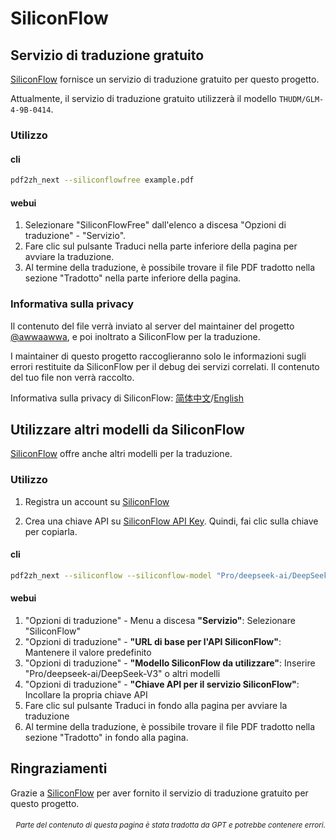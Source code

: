 # SiliconFlow

## Servizio di traduzione gratuito

[SiliconFlow](https://siliconflow.cn) fornisce un servizio di traduzione gratuito per questo progetto.

Attualmente, il servizio di traduzione gratuito utilizzerà il modello `THUDM/GLM-4-9B-0414`.

### Utilizzo

#### cli

```bash
pdf2zh_next --siliconflowfree example.pdf 
```

#### webui

1. Selezionare "SiliconFlowFree" dall'elenco a discesa "Opzioni di traduzione" - "Servizio".
2. Fare clic sul pulsante Traduci nella parte inferiore della pagina per avviare la traduzione.
3. Al termine della traduzione, è possibile trovare il file PDF tradotto nella sezione "Tradotto" nella parte inferiore della pagina.


### Informativa sulla privacy

Il contenuto del file verrà inviato al server del maintainer del progetto [@awwaawwa](https://github.com/awwaawwa), e poi inoltrato a SiliconFlow per la traduzione.

I maintainer di questo progetto raccoglieranno solo le informazioni sugli errori restituite da SiliconFlow per il debug dei servizi correlati. Il contenuto del tuo file non verrà raccolto.

Informativa sulla privacy di SiliconFlow: [简体中文](https://docs.siliconflow.cn/cn/legals/privacy-policy)/[English](https://docs.siliconflow.cn/en/legals/privacy-policy)



## Utilizzare altri modelli da SiliconFlow

[SiliconFlow](https://siliconflow.cn) offre anche altri modelli per la traduzione.

### Utilizzo

1. Registra un account su [SiliconFlow](https://siliconflow.cn)

2. Crea una chiave API su [SiliconFlow API Key](https://cloud.siliconflow.cn/me/account/ak). Quindi, fai clic sulla chiave per copiarla.

#### cli

```bash
pdf2zh_next --siliconflow --siliconflow-model "Pro/deepseek-ai/DeepSeek-V3" --siliconflow-api-key <your-api-key> example.pdf
```

#### webui

1. "Opzioni di traduzione" - Menu a discesa **"Servizio"**: Selezionare "SiliconFlow"
2. "Opzioni di traduzione" - **"URL di base per l'API SiliconFlow"**: Mantenere il valore predefinito
3. "Opzioni di traduzione" - **"Modello SiliconFlow da utilizzare"**: Inserire "Pro/deepseek-ai/DeepSeek-V3" o altri modelli
4. "Opzioni di traduzione" - **"Chiave API per il servizio SiliconFlow"**: Incollare la propria chiave API
5. Fare clic sul pulsante Traduci in fondo alla pagina per avviare la traduzione
6. Al termine della traduzione, è possibile trovare il file PDF tradotto nella sezione "Tradotto" in fondo alla pagina.


## Ringraziamenti

Grazie a [SiliconFlow](https://siliconflow.cn) per aver fornito il servizio di traduzione gratuito per questo progetto.

<div align="right"> 
<h6><small>Parte del contenuto di questa pagina è stata tradotta da GPT e potrebbe contenere errori.</small></h6>